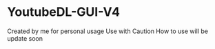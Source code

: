 # YoutubeDL-GUI-V4
Created by me for personal usage
Use with Caution
How to use will be update soon
